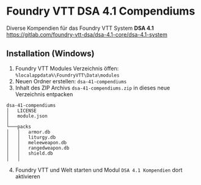# Foundry VTT DSA 4.1 Compendiums
Diverse Kompendien für das Foundry VTT System **DSA 4.1**  
https://gitlab.com/foundry-vtt-dsa/dsa-4.1-core/dsa-4.1-system

## Installation (Windows)
1. Foundry VTT Modules Verzeichnis öffen: `%localappdata%\FoundryVTT\Data\modules`
2. Neuen Ordner erstellen: `dsa-41-compendiums`
3. Inhalt des ZIP Archivs `dsa-41-compendiums.zip` in dieses neue Verzeichnis entpacken
```
dsa-41-compendiums
│   LICENSE
│   module.json    
│
└───packs
│   │   armor.db
│   │   liturgy.db
│   │   meleeweapon.db
│   │   rangedweapon.db
│   │   shield.db
│   │   
```
4. Foundry VTT und Welt starten und Modul `DSA 4.1 Kompendien` dort aktivieren

